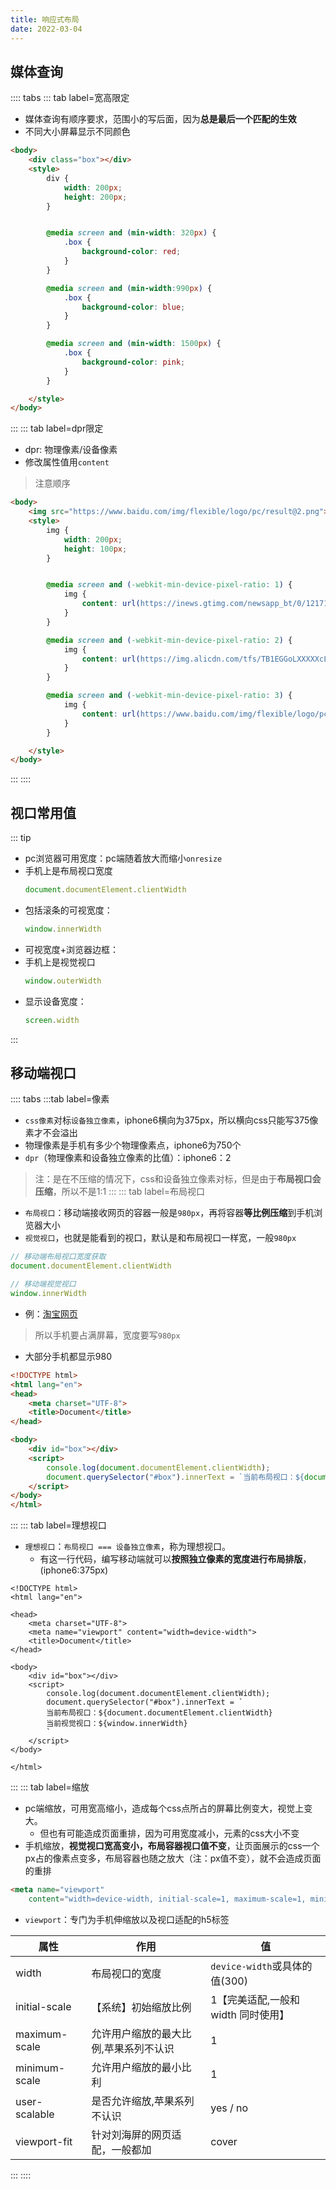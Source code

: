 ```yaml
---
title: 响应式布局
date: 2022-03-04
---
```

## 媒体查询
:::: tabs
::: tab label=宽高限定
* 媒体查询有顺序要求，范围小的写后面，因为**总是最后一个匹配的生效**
* 不同大小屏幕显示不同颜色
```html
<body>
    <div class="box"></div>
    <style>
        div {
            width: 200px;
            height: 200px;
        }


        @media screen and (min-width: 320px) {
            .box {
                background-color: red;
            }
        }

        @media screen and (min-width:990px) {
            .box {
                background-color: blue;
            }
        }

        @media screen and (min-width: 1500px) {
            .box {
                background-color: pink;
            }
        }

    </style>
</body>
```
:::
::: tab label=dpr限定
* dpr: 物理像素/设备像素
* 修改属性值用`content`
>注意顺序
```html
<body>
    <img src="https://www.baidu.com/img/flexible/logo/pc/result@2.png">
    <style>
        img {
            width: 200px;
            height: 100px;
        }


        @media screen and (-webkit-min-device-pixel-ratio: 1) {
            img {
                content: url(https://inews.gtimg.com/newsapp_bt/0/12171811596_909/0)
            }
        }

        @media screen and (-webkit-min-device-pixel-ratio: 2) {
            img {
                content: url(https://img.alicdn.com/tfs/TB1EGGoLXXXXXcLXpXXXXXXXXXX-123-38.png)
            }
        }

        @media screen and (-webkit-min-device-pixel-ratio: 3) {
            img {
                content: url(https://www.baidu.com/img/flexible/logo/pc/result@2.png)
            }
        }

    </style>
</body>

```
:::
::::
## 视口常用值
::: tip
* pc浏览器可用宽度：pc端随着放大而缩小`onresize`
* 手机上是布局视口宽度
    ```js
    document.documentElement.clientWidth
    ```
* 包括滚条的可视宽度：
    ```js
    window.innerWidth
    ```
* 可视宽度+浏览器边框：
* 手机上是视觉视口
    ```js
    window.outerWidth
    ```
* 显示设备宽度：
    ```js
    screen.width
    ```
:::
## 移动端视口
:::: tabs
:::tab label=像素
* `css像素`对标`设备独立像素`，iphone6横向为375px，所以横向css只能写375像素才不会溢出
* 物理像素是手机有多少个物理像素点，iphone6为750个
* `dpr`（物理像素和设备独立像素的比值）：iphone6：2
>注：是在不压缩的情况下，css和设备独立像素对标，但是由于**布局视口会压缩**，所以不是1:1
:::
::: tab label=布局视口
* `布局视口`：移动端接收网页的容器一般是`980px`，再将容器**等比例压缩**到手机浏览器大小
* `视觉视口`，也就是能看到的视口，默认是和布局视口一样宽，一般`980px`
```js
// 移动端布局视口宽度获取
document.documentElement.clientWidth

// 移动端视觉视口
window.innerWidth
```
* 例：[淘宝网页](https://www.taobao.com/)
>所以手机要占满屏幕，宽度要写`980px`

* 大部分手机都显示980
```html
<!DOCTYPE html>
<html lang="en">
<head>
    <meta charset="UTF-8">
    <title>Document</title>
</head>

<body>
    <div id="box"></div>
    <script>
        console.log(document.documentElement.clientWidth);
        document.querySelector("#box").innerText = `当前布局视口：${document.documentElement.clientWidth}`
    </script>
</body>
</html>
```
:::
::: tab label=理想视口
* `理想视口`：`布局视口 === 设备独立像素`，称为理想视口。
    * 有这一行代码，编写移动端就可以**按照独立像素的宽度进行布局排版**，(iphone6:375px)
```html{6}
<!DOCTYPE html>
<html lang="en">

<head>
    <meta charset="UTF-8">
    <meta name="viewport" content="width=device-width">
    <title>Document</title>
</head>

<body>
    <div id="box"></div>
    <script>
        console.log(document.documentElement.clientWidth);
        document.querySelector("#box").innerText = `
        当前布局视口：${document.documentElement.clientWidth}
        当前视觉视口：${window.innerWidth}
        `
    </script>
</body>

</html>

```
:::
::: tab label=缩放
* pc端缩放，可用宽高缩小，造成每个css点所占的屏幕比例变大，视觉上变大。
    * 但也有可能造成页面重排，因为可用宽度减小，元素的css大小不变
* 手机缩放，**视觉视口宽高变小，布局容器视口值不变**，让页面展示的css一个px占的像素点变多，布局容器也随之放大（注：px值不变），就不会造成页面的重排
```html
<meta name="viewport"
    content="width=device-width, initial-scale=1, maximum-scale=1, minimum-scale=1, viewport-fit=cover, user-scalable=no">
```

* `viewport`：专门为手机伸缩放以及视口适配的h5标签

|属性|作用|值|
|---|---|---|
|width|布局视口的宽度|`device-width`或具体的值(300)|
|initial-scale|【系统】初始缩放比例|1【完美适配,一般和 width 同时使用】|
|maximum-scale|允许用户缩放的最大比例,苹果系列不认识|1|
|minimum-scale|允许用户缩放的最小比利|1|
|user-scalable|是否允许缩放,苹果系列不认识|yes / no|
|viewport-fit|针对刘海屏的网页适配，一般都加|cover|
:::
::::